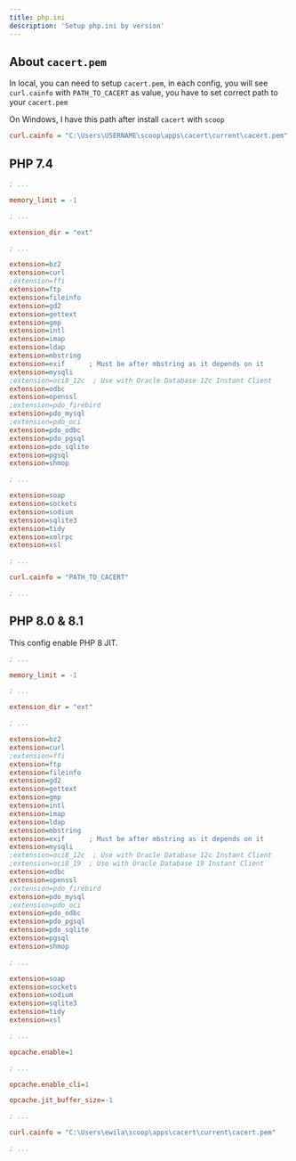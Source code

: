```yaml
---
title: php.ini
description: 'Setup php.ini by version'
---
```


## About `cacert.pem`

In local, you can need to setup `cacert.pem`, in each config, you will see `curl.cainfo` with `PATH_TO_CACERT` as value, you have to set correct path to your `cacert.pem`

On Windows, I have this path after install `cacert` with `scoop`

```ini [php.ini]
curl.cainfo = "C:\Users\USERNAME\scoop\apps\cacert\current\cacert.pem"
```

## PHP 7.4

```ini [php.ini]
; ...

memory_limit = -1

; ...

extension_dir = "ext"

; ...

extension=bz2
extension=curl
;extension=ffi
extension=ftp
extension=fileinfo
extension=gd2
extension=gettext
extension=gmp
extension=intl
extension=imap
extension=ldap
extension=mbstring
extension=exif      ; Must be after mbstring as it depends on it
extension=mysqli
;extension=oci8_12c  ; Use with Oracle Database 12c Instant Client
extension=odbc
extension=openssl
;extension=pdo_firebird
extension=pdo_mysql
;extension=pdo_oci
extension=pdo_odbc
extension=pdo_pgsql
extension=pdo_sqlite
extension=pgsql
extension=shmop

; ...

extension=soap
extension=sockets
extension=sodium
extension=sqlite3
extension=tidy
extension=xmlrpc
extension=xsl

; ...

curl.cainfo = "PATH_TO_CACERT"

; ...
```

## PHP 8.0 & 8.1

This config enable PHP 8 JIT.

```ini [php.ini]
; ...

memory_limit = -1

; ...

extension_dir = "ext"

; ...

extension=bz2
extension=curl
;extension=ffi
extension=ftp
extension=fileinfo
extension=gd2
extension=gettext
extension=gmp
extension=intl
extension=imap
extension=ldap
extension=mbstring
extension=exif      ; Must be after mbstring as it depends on it
extension=mysqli
;extension=oci8_12c  ; Use with Oracle Database 12c Instant Client
;extension=oci8_19  ; Use with Oracle Database 19 Instant Client
extension=odbc
extension=openssl
;extension=pdo_firebird
extension=pdo_mysql
;extension=pdo_oci
extension=pdo_odbc
extension=pdo_pgsql
extension=pdo_sqlite
extension=pgsql
extension=shmop

; ...

extension=soap
extension=sockets
extension=sodium
extension=sqlite3
extension=tidy
extension=xsl

; ...

opcache.enable=1

; ...

opcache.enable_cli=1

opcache.jit_buffer_size=-1

; ...

curl.cainfo = "C:\Users\ewila\scoop\apps\cacert\current\cacert.pem"

; ...
```
